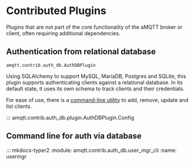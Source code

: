 # Contributed Plugins

Plugins that are not part of the core functionality of the aMQTT broker or client, often requiring additional dependencies.


## Authentication from relational database

`amqtt.contrib.auth_db.AuthDBPlugin`

Using SQLAlchemy to support MySQL, MariaDB, Postgres and SQLite, this plugin supports authenticating clients against
a relational database. In its default state, it uses its own schema to track clients and their credentials.

For ease of use, there is a [command-line utility](contrib_plugins.md/#auth_db) to add, remove, update and list clients. 

::: amqtt.contrib.auth_db.plugin.AuthDBPlugin.Config

## Command line for auth via database

::: mkdocs-typer2
    :module: amqtt.contrib.auth_db.user_mgr_cli
    :name: usermgr
